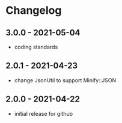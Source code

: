 # Changelog

## 3.0.0 - 2021-05-04
- coding standards

## 2.0.1 - 2021-04-23
- change JsonUtil to support Minify::JSON

## 2.0.0 - 2021-04-22
- initial release for github